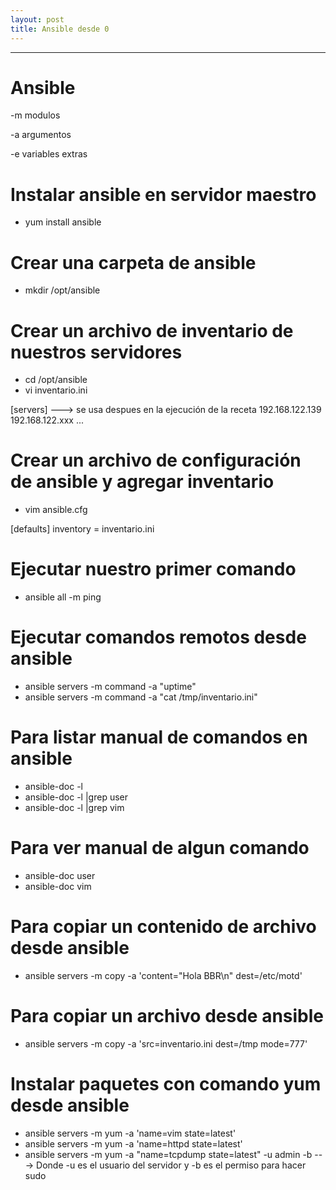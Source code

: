 ```yaml
---
layout: post
title: Ansible desde 0
---
```

<!-- Asi se ponen las fotos en Mackdown
![foto_personal](https://raw.githubusercontent.com/matthy11/matthy11.github.io/master/images/foto1.jpg)
-->

***

# Ansible 

-m modulos  

-a argumentos  

-e variables extras  



# Instalar ansible en servidor maestro #

- yum install ansible


# Crear una carpeta de ansible #

- mkdir /opt/ansible


# Crear un archivo de inventario de nuestros servidores #

- cd /opt/ansible
- vi inventario.ini

[servers] --->  se usa despues en la ejecución de la receta
192.168.122.139 192.168.122.xxx ...


# Crear un archivo de configuración de ansible y agregar inventario #

- vim ansible.cfg

[defaults]
inventory = inventario.ini


# Ejecutar nuestro primer comando #

- ansible all -m ping


# Ejecutar comandos remotos desde ansible #

- ansible servers -m command -a "uptime"
- ansible servers -m command -a "cat /tmp/inventario.ini"


# Para listar manual de comandos en ansible #

- ansible-doc -l 
- ansible-doc -l |grep user
- ansible-doc -l |grep vim


# Para ver manual de algun comando #

- ansible-doc user
- ansible-doc vim


# Para copiar un contenido de archivo desde ansible #

- ansible servers -m copy -a 'content="Hola BBR\n" dest=/etc/motd'


# Para copiar un archivo desde ansible #

- ansible servers -m copy -a 'src=inventario.ini dest=/tmp mode=777'


# Instalar paquetes con comando yum desde ansible #

- ansible servers -m yum -a 'name=vim state=latest'
- ansible servers -m yum -a 'name=httpd state=latest'
- ansible servers -m yum -a "name=tcpdump state=latest" -u admin -b    --->  Donde -u es el usuario del servidor y -b es el permiso para hacer sudo

